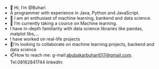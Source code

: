 - 👋 Hi, I’m @Buhari
- A programmer with experience in Java, Python and JavaScript.
- 👀 I am an enthusiast of machine learning, bankend and data science.
- 🌱 I’m currently taking a cource on Machine learning.
-   I have in-depth familiarity with data science libraries like pandas, matplot libs,...
-   I have worked on real-life projects 
- 💞️I’m looking to collaborate on machine learning projects, backend and data science
- 📫How to reach me: g-mail:abubakarbuhari017@gmail.com. Tel:08162841744 linkedln:


<!---
Buhari202/Buhari202 is a ✨ special ✨ repository because its `README.md` (this file) appears on your GitHub profile.
You can click the Preview link to take a look at your changes.
--->
